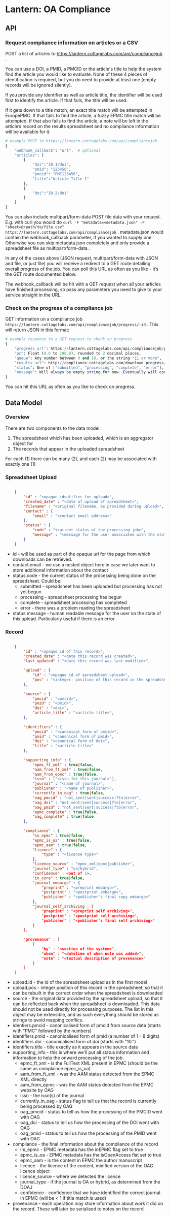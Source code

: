 # Lantern: OA Compliance

## API

### Request compliance information on articles or a CSV

POST a list of articles to https://lantern.cottagelabs.com/api/compliancejob .

You can use a DOI, a PMID, a PMCID or the article's title to help the system find the article you would like to evaluate. None of these 4 pieces of identification is required, but you do need to provide at least one (empty records will be ignored silently).

If you provide any identifier as well as article title, the identifier will be used first to identify the article. If that fails, the title will be used.

If it gets down to a title match, an exact title match will be attempted in EuropePMC. If that fails to find the article, a fuzzy EPMC title match will be attempted. If that also fails to find the article, a note will be left in the article’s record on the results spreadsheet and no compliance information will be available for it.

```python
# example POST to https://lantern.cottagelabs.com/api/compliancejob
{
    "webhook_callback": "url",  # optional
    "articles": [
        {
            "doi":"10.1/doi",
            "pmid": "123456",
            "pmcid": "PMC123456",
            "title":"Article Title 1"
        },
        {
            "doi":"10.2/doi"
        }
    ]
}
```
	
You can also include multipart/form-data POST file data with your request. E.g. with curl you would do ```curl -F "metadata=<metadata.json" -F "sheet=@/path/to/file.csv" https://lantern.cottagelabs.com/api/compliancejob``` . metadata.json would contain the webhook_callback parameter, if you wanted to supply one. Otherwise you can skip metadata.json completely and only provide a spreadsheet file as multipart/form-data .
	
In any of the cases above (JSON request, multipart/form-data with JSON and file, or just file) you will receive a redirect to a GET route detailing overall progress of the job. You can poll this URL as often as you like - it’s the GET route documented below.

The webhook_callback will be hit with a GET request when all your articles have finished processing, so pass any parameters you need to give to your service straight in the URL.

### Check on the progress of a compliance job

GET information on a compliance job ```https://lantern.cottagelabs.com/api/compliancejob/progress/:id``` . This will return JSON in this format:
    
```python
# example response to a GET request to check on progress
{
    "progress_url": https://lantern.cottagelabs.com/api/compliancejob/progress/:id,
    "pc": Float (0.0 to 100.0), rounded to 2 decimal places,
    "queue": Any number between 0 and 10, or the string "11 or more",
    "results_url": http://compliance.cottagelabs.com/download_progress/:id,
    "status": One of ["submitted", "processing", "complete", "error"],
    "message": Will always be empty string for now. Eventually will contain human-readable details in English for developers.
}
```
	
You can hit this URL as often as you like to check on progress.

## Data Model

### Overview

There are two components to the data model:

1. The spreadsheet which has been uploaded, which is an aggregator object for
2. The records that appear in the uploaded spreadsheet

For each (1) there can be many (2), and each (2) may be associated with exactly one (1)

### Spreadsheet Upload

```json

    {
        "id" : "<opaque identifier for upload>",
        "created_date" : "<date of upload of spreadsheet>",
        "filename" : "<original filename, as provided during upload>",
        "contact" : {
            "email" : "<contact email address>"
        },
        "status" : {
            "code" : "<current status of the processing job>",
            "message" : "<message for the user associated with the status>"
        }
    }

```

* id - will be used as part of the opaque url for the page from which downloads can be retrieved.
* contact.email - we use a nested object here in case we later want to store additional information about the contact
* status.code - the current status of the processing being done on the spreadsheet.  Could be:
    * submitted - spreadsheet has been uploaded but processing has not yet begun
    * processing - spreadsheet processing has begun
    * complete - spreadsheet processing has completed
    * error - there was a problem reading the spreadsheet
* status.message - human readable message for the user on the state of this upload.  Particularly useful if there is an error.

### Record

```json

    {
        "id" : "<opaque id of this record>",
        "created_date" : "<date this record was created>",
        "last_updated" : "<date this record was last modified>",
        
        "upload" : {
            "id" : "<opaque id of spreadsheet upload>",
            "pos" : "<integer: position of this record in the spreadsheet>"
        },
        
        "source" : {
            "pmcid" : "<pmcid>",
            "pmid" : "<pmid>",
            "doi" : "<doi>",
            "article_title" : "<article title>",
        },
        
        "identifiers" : {
            "pmcid" : "<canonical form of pmcid>",
            "pmid" : "<canonical form of pmid>",
            "doi" : "<canonical form of doi>",
            "title" : "<article title>"
        },
        
        "supporting_info" : {
            "epmc_ft_xml" : true|false,
            "aam_from_ft_xml" : true|false,
            "aam_from_epmc" : true|false,
            "issn" : ["<issn for this journal>"],
            "journal" : "<name of journal>",
            "publisher" : "<name of publisher>",
            "currently_in_oag" : true|false,
            "oag_pmcid" : "not_sent|sent|success|fto|error",
            "oag_doi" : "not_sent|sent|success|fto|error",
            "oag_pmid" : "not_sent|sent|success|fto|error",
            "epmc_complete" : true|false,
            "oag_complete" : true|false
        },
        
        "compliance" : {
            "in_epmc" : true|false,
            "epmc_is_oa" : true|false,
            "epmc_aam" : true|false,
            "licence" : {
                "type" : "<license type>"
            },
            "licence_source" : "epmc_xml|epmc|publisher",
            "journal_type" : "oa|hybrid",
            "confidence" : <out of 1>,
            "in_core" : true|false,
            "journal_embargo" : {
                "preprint" : "<preprint embargo>",
                "postprint" : "<postprint embargo>",
                "publisher" : "<publisher's final copy embargo>"
            },
            "journal_self_archiving : {
                "preprint" : "<preprint self archiving>",
                "postprint" : "<postprint self archiving>",
                "publisher" : "<publisher's final self archiving>"
            }
        },
        
        "provenance" : [
            {
                "by" : "<section of the system>",
                "when" : "<datetime of when note was added>",
                "note" : "<textual description of provenance>"
            }
        ]
    }
```

* upload.id - the id of the spreadsheet upload as in the first model
* upload.pos - integer position of this record in the spreadsheet, so that it can be rebuilt in the correct order when the spreadsheet is downloaded
* source - the original data provided by the spreadsheet upload, so that it can be reflected back when the spreadsheet is downloaded.  This data should not be used directly for processing purposes.  The list in this object may be extensible, and as such everything should be stored as strings to avoid mapping conflics.
* identiers.pmcid - canonicalised form of pmcid from source data (starts with "PMC" followed by the numbers)
* identifiers.pmid - canonicalised form of pmid (a number of 1 - 8 digits)
* identifiers.doi - canonicalised form of doi (starts with "10.")
* identifiers.title - title exactly as it appears in the source data
* supporting_info - this is where we'll put all status information and information to help the onward processing of the job.
    * epmc_ft_xml - is the FullText XML present in EPMC (should be the same as complaince.epmc_is_oa)
    * aam_from_ft_xml - was the AAM status detected from the EPMC XML directly
    * aam_from_epmc - was the AAM status detected from the EPMC website by OAG
    * issn - the issn(s) of the journal
    * currently_in_oag - status flag to tell us that the record is currently being processed by OAG
    * oag_pmcid - status to tell us how the processing of the PMCID went with OAG
    * oag_doi - status to tell us how the processing of the DOI went with OAG
    * oag_pmid - status to tell us how the processing of the PMID went with OAG
* compliance - the final information about the compliance of the record
    * im_epmc - EPMC metadata has the inEPMC flag set to true
    * epmc_is_oa - EPMC metadata has the isOpenAccess flat set to true
    * epmc_aam - is the content in EPMC the author manuscript
    * licence - the licence of the content, minified version of the OAG licence object
    * licence_source - where we detected the licence
    * journal_type - if the journal is OA or hybrid, as determined from the DOAJ
    * confidence - confidence that we have identified the correct journal in EPMC (will be < 1 if title match is used)
* provenance - each operation may store information about work it did on the record.  These will later be serialised to notes on the record
    

